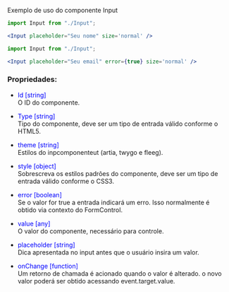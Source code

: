 Exemplo de uso do componente Input

```jsx
import Input from "./Input";

<Input placeholder="Seu nome" size='normal' />
```

```jsx
import Input from "./Input";

<Input placeholder="Seu email" error={true} size='normal' />
```

### Propriedades: 

- <span style="color:blue">Id [string]</span><br/>O ID do componente.<br/>

- <span style="color:blue">Type [string]</span><br/>Tipo do componente, deve ser um tipo de entrada válido conforme o HTML5.<br/>

- <span style="color:blue">theme [string]</span><br/>Estilos do inpcomponenteut (artia, twygo e fleeg).<br/>

- <span style="color:blue">style [object]</span><br/>Sobrescreva os estilos padrões do componente, deve ser um tipo de entrada válido conforme o CSS3.<br/>

- <span style="color:blue">error [boolean]</span><br/>Se o valor for true a entrada indicará um erro. Isso normalmente é obtido via contexto do FormControl.<br/>

- <span style="color:blue">value [any]</span><br/>O valor do componente, necessário para controle.<br/>

- <span style="color:blue">placeholder [string]</span><br/>Dica apresentada no input antes que o usuário insira um valor.<br/>

- <span style="color:blue">onChange [function]</span><br/>Um retorno de chamada é acionado quando o valor é alterado. o novo valor poderá ser obtido acessando event.target.value.<br/>
